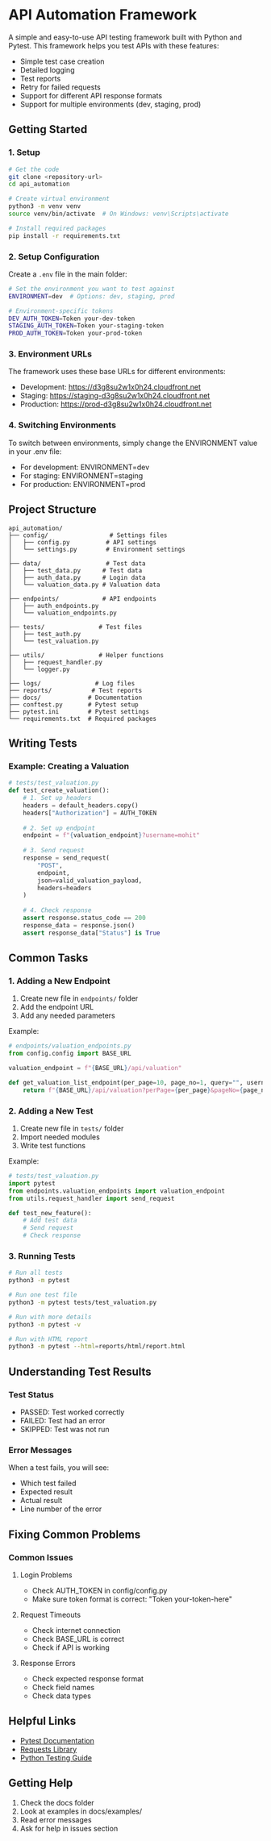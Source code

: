 # API Automation Framework

A simple and easy-to-use API testing framework built with Python and Pytest. This framework helps you test APIs with these features:
- Simple test case creation
- Detailed logging
- Test reports
- Retry for failed requests
- Support for different API response formats
- Support for multiple environments (dev, staging, prod)

## Getting Started

### 1. Setup
```bash
# Get the code
git clone <repository-url>
cd api_automation

# Create virtual environment
python3 -m venv venv
source venv/bin/activate  # On Windows: venv\Scripts\activate

# Install required packages
pip install -r requirements.txt
```

### 2. Setup Configuration
Create a `.env` file in the main folder:
```bash
# Set the environment you want to test against
ENVIRONMENT=dev  # Options: dev, staging, prod

# Environment-specific tokens
DEV_AUTH_TOKEN=Token your-dev-token
STAGING_AUTH_TOKEN=Token your-staging-token
PROD_AUTH_TOKEN=Token your-prod-token
```

### 3. Environment URLs
The framework uses these base URLs for different environments:
- Development: https://d3g8su2w1x0h24.cloudfront.net
- Staging: https://staging-d3g8su2w1x0h24.cloudfront.net
- Production: https://prod-d3g8su2w1x0h24.cloudfront.net

### 4. Switching Environments
To switch between environments, simply change the ENVIRONMENT value in your .env file:
- For development: ENVIRONMENT=dev
- For staging: ENVIRONMENT=staging
- For production: ENVIRONMENT=prod

## Project Structure

```
api_automation/
├── config/                 # Settings files
│   ├── config.py          # API settings
│   └── settings.py        # Environment settings
│
├── data/                  # Test data
│   ├── test_data.py      # Test data
│   ├── auth_data.py      # Login data
│   └── valuation_data.py # Valuation data
│
├── endpoints/            # API endpoints
│   ├── auth_endpoints.py
│   └── valuation_endpoints.py
│
├── tests/               # Test files
│   ├── test_auth.py
│   └── test_valuation.py
│
├── utils/               # Helper functions
│   ├── request_handler.py
│   └── logger.py
│
├── logs/               # Log files
├── reports/           # Test reports
├── docs/             # Documentation
├── conftest.py       # Pytest setup
├── pytest.ini        # Pytest settings
└── requirements.txt  # Required packages
```

## Writing Tests

### Example: Creating a Valuation
```python
# tests/test_valuation.py
def test_create_valuation():
    # 1. Set up headers
    headers = default_headers.copy()
    headers["Authorization"] = AUTH_TOKEN
    
    # 2. Set up endpoint
    endpoint = f"{valuation_endpoint}?username=mohit"
    
    # 3. Send request
    response = send_request(
        "POST",
        endpoint,
        json=valid_valuation_payload,
        headers=headers
    )
    
    # 4. Check response
    assert response.status_code == 200
    response_data = response.json()
    assert response_data["Status"] is True
```

## Common Tasks

### 1. Adding a New Endpoint
1. Create new file in `endpoints/` folder
2. Add the endpoint URL
3. Add any needed parameters

Example:
```python
# endpoints/valuation_endpoints.py
from config.config import BASE_URL

valuation_endpoint = f"{BASE_URL}/api/valuation"

def get_valuation_list_endpoint(per_page=10, page_no=1, query="", username="mohit"):
    return f"{BASE_URL}/api/valuation?perPage={per_page}&pageNo={page_no}&q={query}&username={username}"
```

### 2. Adding a New Test
1. Create new file in `tests/` folder
2. Import needed modules
3. Write test functions

Example:
```python
# tests/test_valuation.py
import pytest
from endpoints.valuation_endpoints import valuation_endpoint
from utils.request_handler import send_request

def test_new_feature():
    # Add test data
    # Send request
    # Check response
```

### 3. Running Tests
```bash
# Run all tests
python3 -m pytest

# Run one test file
python3 -m pytest tests/test_valuation.py

# Run with more details
python3 -m pytest -v

# Run with HTML report
python3 -m pytest --html=reports/html/report.html
```

## Understanding Test Results

### Test Status
- PASSED: Test worked correctly
- FAILED: Test had an error
- SKIPPED: Test was not run

### Error Messages
When a test fails, you will see:
- Which test failed
- Expected result
- Actual result
- Line number of the error

## Fixing Common Problems

### Common Issues

1. Login Problems
   - Check AUTH_TOKEN in config/config.py
   - Make sure token format is correct: "Token your-token-here"

2. Request Timeouts
   - Check internet connection
   - Check BASE_URL is correct
   - Check if API is working

3. Response Errors
   - Check expected response format
   - Check field names
   - Check data types

## Helpful Links

- [Pytest Documentation](https://docs.pytest.org/)
- [Requests Library](https://docs.python-requests.org/)
- [Python Testing Guide](https://docs.python-guide.org/writing/tests/)

## Getting Help

1. Check the docs folder
2. Look at examples in docs/examples/
3. Read error messages
4. Ask for help in issues section 